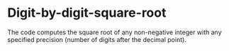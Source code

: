 # Digit-by-digit-square-root
The code computes the square root of any non-negative integer with any specified precision (number of digits after the decimal point).
